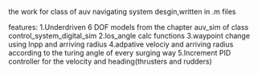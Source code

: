 the work for class of auv navigating system desgin,written in .m files

features:
1.Underdriven 6 DOF models from the chapter auv_sim of class control_system_digital_sim
2.los_angle calc functions
3.waypoint change using lnpp and arriving radius
4.adpative velociy and arriving radius according to the turing angle of every surging way
5.Increment PID controller for the velocity and heading(thrusters and rudders)
